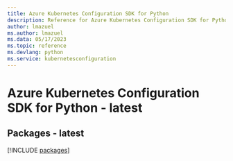 ```yaml
---
title: Azure Kubernetes Configuration SDK for Python
description: Reference for Azure Kubernetes Configuration SDK for Python
author: lmazuel
ms.author: lmazuel
ms.data: 05/17/2023
ms.topic: reference
ms.devlang: python
ms.service: kubernetesconfiguration
---
```

# Azure Kubernetes Configuration SDK for Python - latest
## Packages - latest
[!INCLUDE [packages](kubernetes-configuration-index.md)]